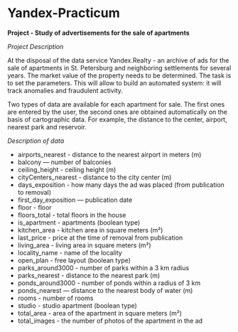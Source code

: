 # Yandex-Practicum

**Project - Study of advertisements for the sale of apartments**

*Project Description*

At the disposal of the data service Yandex.Realty - an archive of ads for the sale of apartments in St. Petersburg and neighboring settlements for several years. The market value of the property needs to be determined. The task is to set the parameters. This will allow to build an automated system: it will track anomalies and fraudulent activity.

Two types of data are available for each apartment for sale. The first ones are entered by the user, the second ones are obtained automatically on the basis of cartographic data. For example, the distance to the center, airport, nearest park and reservoir.

*Description of data*

- airports_nearest - distance to the nearest airport in meters (m)
- balcony — number of balconies
- ceiling_height - ceiling height (m)
- cityCenters_nearest - distance to the city center (m)
- days_exposition - how many days the ad was placed (from publication to removal)
- first_day_exposition — publication date
- floor - floor
- floors_total - total floors in the house
- is_apartment - apartments (boolean type)
- kitchen_area - kitchen area in square meters (m²)
- last_price - price at the time of removal from publication
- living_area - living area in square meters (m²)
- locality_name - name of the locality
- open_plan - free layout (boolean type)
- parks_around3000 - number of parks within a 3 km radius
- parks_nearest - distance to the nearest park (m)
- ponds_around3000 - number of ponds within a radius of 3 km
- ponds_nearest — distance to the nearest body of water (m)
- rooms - number of rooms
- studio - studio apartment (boolean type)
- total_area - area of ​​the apartment in square meters (m²)
- total_images - the number of photos of the apartment in the ad